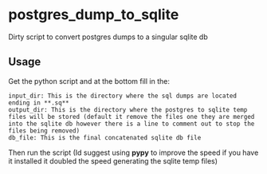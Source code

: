 # postgres_dump_to_sqlite
Dirty script to convert postgres dumps to a singular sqlite db

## Usage

Get the python script and at the bottom fill in the:
```
input_dir: This is the directory where the sql dumps are located ending in **.sq**
output_dir: This is the directory where the postgres to sqlite temp files will be stored (default it remove the files one they are merged into the sqlite db however there is a line to comment out to stop the files being removed)
db_file: This is the final concatenated sqlite db file
```

Then run the script (Id suggest using **pypy** to improve the speed if you have it installed it doubled the speed generating the sqlite temp files)
